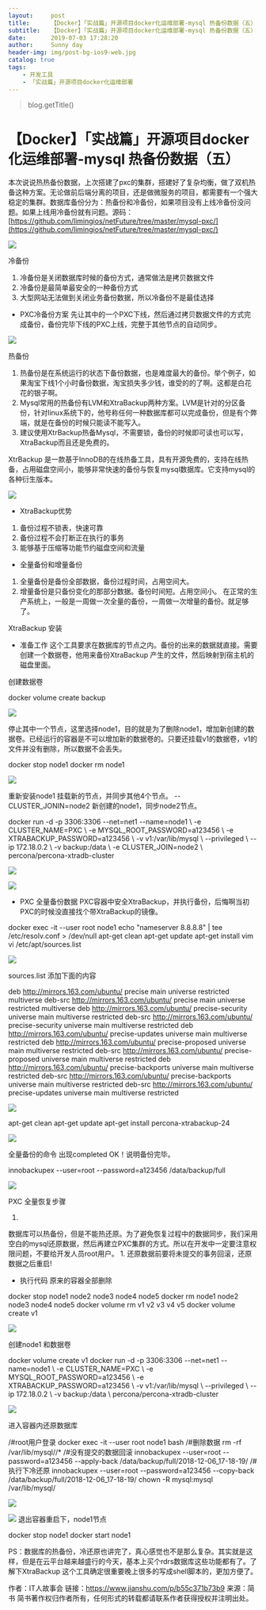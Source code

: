```yaml
---
layout:     post
title:      【Docker】「实战篇」开源项目docker化运维部署-mysql 热备份数据（五）
subtitle:   【Docker】「实战篇」开源项目docker化运维部署-mysql 热备份数据（五）
date:       2019-07-03 17:28:20
author:     Sunny day
header-img: img/post-bg-ios9-web.jpg
catalog: true
tags:
    - 开发工具
    - 「实战篇」开源项目docker化运维部署
---
```

>blog.getTitle() 

# 【Docker】「实战篇」开源项目docker化运维部署-mysql 热备份数据（五）

本次说说热热备份数据，上次搭建了pxc的集群，搭建好了复杂均衡，做了双机热备这种方案。无论做前后端分离的项目，还是做微服务的项目，都需要有一个强大稳定的集群。数据库备份分为：热备份和冷备份，如果项目没有上线冷备份没问题。如果上线用冷备份就有问题。源码：[https://github.com/limingios/netFuture/tree/master/mysql-pxc/](https://github.com/limingios/netFuture/tree/master/mysql-pxc/)

![](//upload-images.jianshu.io/upload_images/11223715-822a1aeefea805e6.png?imageMogr2/auto-orient/strip%7CimageView2/2/w/877/format/webp)

冷备份

1. 冷备份是关闭数据库时候的备份方式，通常做法是拷贝数据文件
1. 冷备份是最简单最安全的一种备份方式
1. 大型网站无法做到关闭业务备份数据，所以冷备份不是最佳选择

* PXC冷备份方案
先让其中的一个PXC下线，然后通过拷贝数据文件的方式完成备份，备份完毕下线的PXC上线，完整于其他节点的自动同步。

![](//upload-images.jianshu.io/upload_images/11223715-b193d6380a87e58f.png?imageMogr2/auto-orient/strip%7CimageView2/2/w/672/format/webp)

热备份

1. 热备份是在系统运行的状态下备份数据，也是难度最大的备份。举个例子，如果淘宝下线1个小时备份数据，淘宝损失多少钱，谁受的的了啊。这都是白花花的银子啊。
1. Mysql常用的热备份有LVM和XtraBackup两种方案。LVM是针对的分区备份，针对linux系统下的，他号称任何一种数据库都可以完成备份，但是有个弊端，就是在备份的时候只能读不能写入。
1. 建议使用XtrBackup热备Mysql，不需要锁，备份的时候即可读也可以写，XtraBackup而且还是免费的。

XtrBackup
是一款基于InnoDB的在线热备工具，具有开源免费的，支持在线热备，占用磁盘空间小，能够非常快速的备份与恢复mysql数据库。它支持mysql的各种衍生版本。

![](//upload-images.jianshu.io/upload_images/11223715-fd6725c71436a0a6.png?imageMogr2/auto-orient/strip%7CimageView2/2/w/572/format/webp)

* XtraBackup优势

1. 备份过程不锁表，快速可靠
1. 备份过程不会打断正在执行的事务
1. 能够基于压缩等功能节约磁盘空间和流量

* 全量备份和增量备份

1. 全量备份是备份全部数据，备份过程时间，占用空间大。
1. 增量备份是只备份变化的那部分数据。备份时间短。占用空间小。
在正常的生产系统上，一般是一周做一次全量的备份，一周做一次增量的备份。就足够了。

XtraBackup 安装

* 准备工作
这个工具要求在数据库的节点之内。备份的出来的数据就直接。需要创建一个数据卷，他用来备份XtraBackup 产生的文件，然后映射到宿主机的磁盘里面。
 
创建数据卷
 
docker volume create backup

![](//upload-images.jianshu.io/upload_images/11223715-7b40c90f9748b8ca.png?imageMogr2/auto-orient/strip%7CimageView2/2/w/409/format/webp)

停止其中一个节点，这里选择node1，目的就是为了删除node1，增加新创建的数据卷。已经运行的容器是不可以增加新的数据卷的。只要还挂载v1的数据卷，v1的文件并没有删除，所以数据不会丢失。
 
docker stop node1 docker rm node1

![](//upload-images.jianshu.io/upload_images/11223715-e8930413b0d76aa0.png?imageMogr2/auto-orient/strip%7CimageView2/2/w/334/format/webp)

重新安装node1 挂载新的节点，并同步其他4个节点。 --CLUSTER_JONIN=node2 新创建的node1，同步node2节点。
 
docker run -d -p 3306:3306 --net=net1 --name=node1 \ -e CLUSTER_NAME=PXC \ -e MYSQL_ROOT_PASSWORD=a123456 \ -e XTRABACKUP_PASSWORD=a123456 \ -v v1:/var/lib/mysql \ --privileged \ --ip 172.18.0.2 \ -v backup:/data \ -e CLUSTER_JOIN=node2 \ percona/percona-xtradb-cluster

![](//upload-images.jianshu.io/upload_images/11223715-d651454e78a6e5c7.png?imageMogr2/auto-orient/strip%7CimageView2/2/w/624/format/webp)

![](//upload-images.jianshu.io/upload_images/11223715-c0dc8f30c1a94708.png?imageMogr2/auto-orient/strip%7CimageView2/2/w/1000/format/webp)

* PXC 全量备份数据
PXC容器中安全XtraBackup，并执行备份，后悔啊当初PXC的时候没直接找个带XtraBackup的镜像。
 
docker exec -it --user root node1 echo "nameserver 8.8.8.8" | tee /etc/resolv.conf > /dev/null apt-get clean apt-get update apt-get install vim vi /etc/apt/sources.list

![](//upload-images.jianshu.io/upload_images/11223715-006451ae7efbdf39.png?imageMogr2/auto-orient/strip%7CimageView2/2/w/812/format/webp)

sources.list 添加下面的内容
 
deb http://mirrors.163.com/ubuntu/ precise main universe restricted multiverse deb-src http://mirrors.163.com/ubuntu/ precise main universe restricted multiverse deb http://mirrors.163.com/ubuntu/ precise-security universe main multiverse restricted deb-src http://mirrors.163.com/ubuntu/ precise-security universe main multiverse restricted deb http://mirrors.163.com/ubuntu/ precise-updates universe main multiverse restricted deb http://mirrors.163.com/ubuntu/ precise-proposed universe main multiverse restricted deb-src http://mirrors.163.com/ubuntu/ precise-proposed universe main multiverse restricted deb http://mirrors.163.com/ubuntu/ precise-backports universe main multiverse restricted deb-src http://mirrors.163.com/ubuntu/ precise-backports universe main multiverse restricted deb-src http://mirrors.163.com/ubuntu/ precise-updates universe main multiverse restricted

![](//upload-images.jianshu.io/upload_images/11223715-681b00d097083d25.png?imageMogr2/auto-orient/strip%7CimageView2/2/w/1000/format/webp)

apt-get clean apt-get update apt-get install percona-xtrabackup-24

![](//upload-images.jianshu.io/upload_images/11223715-cc286da8a00e7599.png?imageMogr2/auto-orient/strip%7CimageView2/2/w/835/format/webp)

全量备份的命令
出现completed OK！说明备份完毕。
 
innobackupex --user=root --password=a123456 /data/backup/full

![](//upload-images.jianshu.io/upload_images/11223715-8cadd002e2ea8db4.png?imageMogr2/auto-orient/strip%7CimageView2/2/w/1000/format/webp)

PXC 全量恢复步骤

1. 
数据库可以热备份，但是不能热还原。为了避免恢复过程中的数据同步，我们采用空白的mysql还原数据，然后再建立PXC集群的方式。所以在开发中一定要注意权限问题，不要给开发人员root用户。
1. 
还原数据前要将未提交的事务回滚，还原数据之后重启!

* 执行代码
原来的容器全部删除
 
docker stop node1 node2 node3 node4 node5 docker rm node1 node2 node3 node4 node5 docker volume rm v1 v2 v3 v4 v5 docker volume create v1

![](//upload-images.jianshu.io/upload_images/11223715-f539f88d56adc8aa.png?imageMogr2/auto-orient/strip%7CimageView2/2/w/859/format/webp)

创建node1 和数据卷
 
docker volume create v1 docker run -d -p 3306:3306 --net=net1 --name=node1 \ -e CLUSTER_NAME=PXC \ -e MYSQL_ROOT_PASSWORD=a123456 \ -e XTRABACKUP_PASSWORD=a123456 \ -v v1:/var/lib/mysql \ --privileged \ --ip 172.18.0.2 \ -v backup:/data \ percona/percona-xtradb-cluster

![](//upload-images.jianshu.io/upload_images/11223715-c7fabf757167b4c3.png?imageMogr2/auto-orient/strip%7CimageView2/2/w/1000/format/webp)

进入容器内还原数据库
 
/#root用户登录 docker exec -it --user root node1 bash /#删除数据 rm -rf /var/lib/mysql//* /#没有提交的数据回滚 innobackupex --user=root --password=a123456 --apply-back /data/backup/full/2018-12-06_17-18-19/ /#执行下冷还原 innobackupex --user=root --password=a123456 --copy-back /data/backup/full/2018-12-06_17-18-19/ chown -R mysql:mysql /var/lib/mysql/

![](//upload-images.jianshu.io/upload_images/11223715-d4aedab9d8126d55.png?imageMogr2/auto-orient/strip%7CimageView2/2/w/1000/format/webp)

![](//upload-images.jianshu.io/upload_images/11223715-1c350f1d54aeb629.png?imageMogr2/auto-orient/strip%7CimageView2/2/w/1000/format/webp)
退出容器重启下，node1节点
 
docker stop node1 docker start node1

PS：数据库的热备份，冷还原也讲完了，真心感觉也不是那么复杂。其实就是这样，但是在云平台越来越盛行的今天，基本上买个rdrs数据库这些功能都有了。了解下XtraBackup 这个工具确定很重要晚上很多的写成shell脚本的，更加方便了。

作者：IT人故事会
链接：https://www.jianshu.com/p/b55c371b73b9
来源：简书
简书著作权归作者所有，任何形式的转载都请联系作者获得授权并注明出处。

